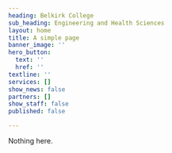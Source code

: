 ```yaml
---
heading: Belkirk College
sub_heading: Engineering and Health Sciences
layout: home
title: A simple page
banner_image: ''
hero_button:
  text: ''
  href: ''
textline: ''
services: []
show_news: false
partners: []
show_staff: false
published: false

---
```

Nothing here.